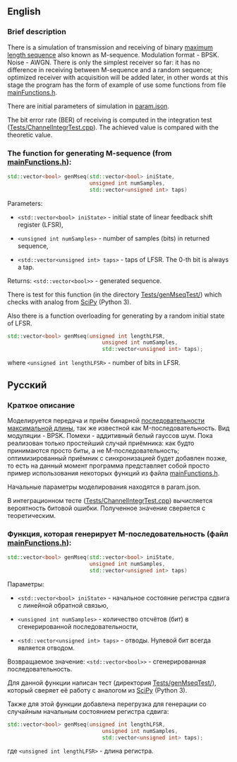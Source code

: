 ## English
### Brief description

There is a simulation of transmission and receiving of binary [maximum length sequence](https://en.wikipedia.org/wiki/Maximum_length_sequence) also known as M-sequence. Modulation format - BPSK. Noise - AWGN. There is only the simplest receiver so far: it has no difference in receiving between M-sequence and a random sequence; optimized receiver with acquisition will be added later, in other words at this stage the program has the form of example of use some functions from file [mainFunctions.h](https://github.com/SevyConst/M-sequence/blob/master/mainFunctions.h).

There are initial parameters of simulation in [param.json](https://github.com/SevyConst/M-sequence/blob/master/param.json).

The bit error rate (BER) of receiving is computed  in the integration test ([Tests/ChannelIntegrTest.cpp](https://github.com/SevyConst/M-sequence/blob/master/Tests/ChannelIntegrTest.cpp)). The achieved value is compared with the theoretic value.

### The function for generating M-sequence (from [mainFunctions.h](https://github.com/SevyConst/M-sequence/blob/master/mainFunctions.h)):

```cpp
std::vector<bool> genMseq(std::vector<bool> iniState,
                          unsigned int numSamples,
                          std::vector<unsigned int> taps)
```
Parameters: 

* `<std::vector<bool> iniState>` - initial state of linear feedback shift register (LFSR),

* `<unsigned int numSamples>` - number of samples (bits) in returned sequence,

* `<std::vector<unsigned int> taps>` - taps of LFSR. The 0-th bit is always a tap.

Returns: `<std::vector<bool>>` - generated sequence.

There is test for this function (in the directory [Tests/genMseqTest/](https://github.com/SevyConst/M-sequence/tree/master/Tests/genMseqTest)) which checks with analog from [SciPy](https://docs.scipy.org/doc/scipy/reference/generated/scipy.signal.max_len_seq.html) (Python 3).

Also there is a function overloading for generating by a random initial state of LFSR.

```cpp
std::vector<bool> genMseq(unsigned int lengthLFSR,
                              unsigned int numSamples,
                              std::vector<unsigned int> taps);
```
where `<unsigned int lengthLFSR>` - number of bits in LFSR.

## Русский
### Краткое описание

Моделируется передача и приём бинарной [последовательности максимальной длины](https://en.wikipedia.org/wiki/Maximum_length_sequence), так же известной как M-последовательность. Вид модуляции - BPSK. Помехи - аддитивный белый гауссов шум. Пока реализован только простейший случай приёмника: как будто принимаются просто биты, а не M-последовательность; оптимизированный приёмник c синхронизацией будет добавлен позже, то есть на данный момент программа представляет собой просто пример использования некоторых функций из файла [mainFunctions.h](https://github.com/SevyConst/M-sequence/blob/master/mainFunctions.h).

Начальные параметры моделирования находятся в param.json.

В интеграционном тесте ([Tests/ChannelIntegrTest.cpp](https://github.com/SevyConst/M-sequence/blob/master/Tests/ChannelIntegrTest.cpp)) вычисляется вероятность битовой ошибки. Полученное значение сверяется с теоретическим.



### Функция, которая генерирует M-последовательность (файл [mainFunctions.h](https://github.com/SevyConst/M-sequence/blob/master/mainFunctions.h)):

```cpp
std::vector<bool> genMseq(std::vector<bool> iniState,
                          unsigned int numSamples,
                          std::vector<unsigned int> taps)
```
Параметры: 

* `<std::vector<bool> iniState>` - начальное состояние регистра сдвига с линейной обратной связью,

* `<unsigned int numSamples>` - количество отсчётов (бит) в сгенерированной последовательности,

* `<std::vector<unsigned int> taps>` - отводы. Нулевой бит всегда является отводом.

Возвращаемое значение: `<std::vector<bool>>` - сгенерированная последовательность.

Для данной функции написан тест (директория [Tests/genMseqTest/](https://github.com/SevyConst/M-sequence/tree/master/Tests/genMseqTest)), который сверяет её работу с аналогом из [SciPy](https://docs.scipy.org/doc/scipy/reference/generated/scipy.signal.max_len_seq.html) (Python 3).

Также для этой функции добавлена перегрузка для генерации со случайным начальным состоянием регистра сдвига:

```cpp
std::vector<bool> genMseq(unsigned int lengthLFSR,
                              unsigned int numSamples,
                              std::vector<unsigned int> taps);
```
где `<unsigned int lengthLFSR>` - длина регистра.